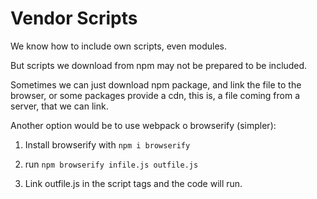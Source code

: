 # Vendor Scripts

We know how to include own scripts, even modules.

But scripts we download from npm may not be prepared to be included.

Sometimes we can just download npm package, and link the file to the
browser, or some packages provide a cdn, this is, a file coming from a
server, that we can link.

Another option would be to use webpack o browserify (simpler):

1.  Install browserify with `npm i browserify`

2.  run `npm browserify infile.js outfile.js`

3.  Link outfile.js in the script tags and the code will run.

